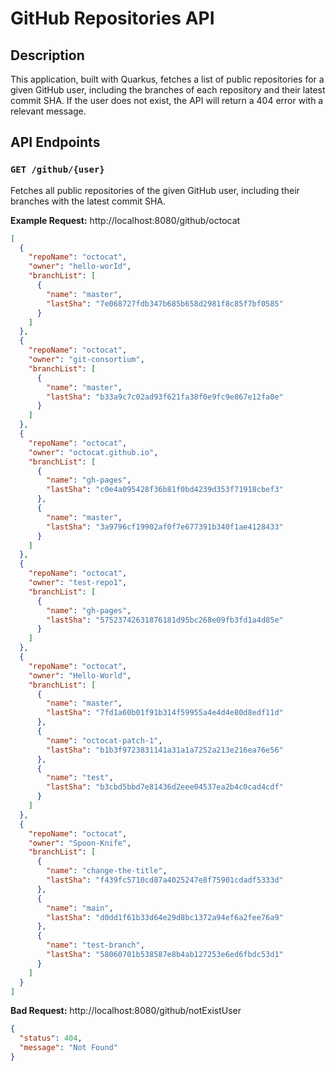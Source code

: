 # GitHub Repositories API

## Description
This application, built with Quarkus, fetches a list of public repositories for a given GitHub user, including the branches of each repository and their latest commit SHA. If the user does not exist, the API will return a 404 error with a relevant message.

## API Endpoints

### `GET /github/{user}`
Fetches all public repositories of the given GitHub user, including their branches with the latest commit SHA.

**Example Request:**
http://localhost:8080/github/octocat

```json
[
  {
    "repoName": "octocat",
    "owner": "hello-worId",
    "branchList": [
      {
        "name": "master",
        "lastSha": "7e068727fdb347b685b658d2981f8c85f7bf0585"
      }
    ]
  },
  {
    "repoName": "octocat",
    "owner": "git-consortium",
    "branchList": [
      {
        "name": "master",
        "lastSha": "b33a9c7c02ad93f621fa38f0e9fc9e867e12fa0e"
      }
    ]
  },
  {
    "repoName": "octocat",
    "owner": "octocat.github.io",
    "branchList": [
      {
        "name": "gh-pages",
        "lastSha": "c0e4a095428f36b81f0bd4239d353f71918cbef3"
      },
      {
        "name": "master",
        "lastSha": "3a9796cf19902af0f7e677391b340f1ae4128433"
      }
    ]
  },
  {
    "repoName": "octocat",
    "owner": "test-repo1",
    "branchList": [
      {
        "name": "gh-pages",
        "lastSha": "57523742631876181d95bc268e09fb3fd1a4d85e"
      }
    ]
  },
  {
    "repoName": "octocat",
    "owner": "Hello-World",
    "branchList": [
      {
        "name": "master",
        "lastSha": "7fd1a60b01f91b314f59955a4e4d4e80d8edf11d"
      },
      {
        "name": "octocat-patch-1",
        "lastSha": "b1b3f9723831141a31a1a7252a213e216ea76e56"
      },
      {
        "name": "test",
        "lastSha": "b3cbd5bbd7e81436d2eee04537ea2b4c0cad4cdf"
      }
    ]
  },
  {
    "repoName": "octocat",
    "owner": "Spoon-Knife",
    "branchList": [
      {
        "name": "change-the-title",
        "lastSha": "f439fc5710cd87a4025247e8f75901cdadf5333d"
      },
      {
        "name": "main",
        "lastSha": "d0dd1f61b33d64e29d8bc1372a94ef6a2fee76a9"
      },
      {
        "name": "test-branch",
        "lastSha": "58060701b538587e8b4ab127253e6ed6fbdc53d1"
      }
    ]
  }
]
```

**Bad Request:**
http://localhost:8080/github/notExistUser

```json
{
  "status": 404,
  "message": "Not Found"
}
```

